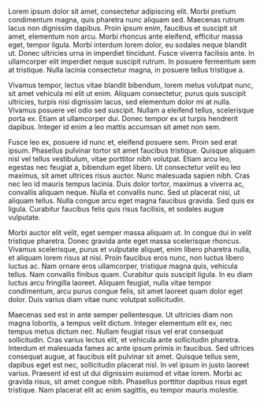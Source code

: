 Lorem ipsum dolor sit amet, consectetur adipiscing elit. Morbi pretium condimentum magna, quis pharetra nunc aliquam sed. Maecenas rutrum lacus non dignissim dapibus. Proin ipsum enim, faucibus et suscipit sit amet, elementum non arcu. Morbi rhoncus ante eleifend, efficitur massa eget, tempor ligula. Morbi interdum lorem dolor, eu sodales neque blandit ut. Donec ultricies urna in imperdiet tincidunt. Fusce viverra facilisis ante. In ullamcorper elit imperdiet neque suscipit rutrum. In posuere fermentum sem at tristique. Nulla lacinia consectetur magna, in posuere tellus tristique a.

Vivamus tempor, lectus vitae blandit bibendum, lorem metus volutpat nunc, sit amet vehicula mi elit ut enim. Aliquam consectetur, purus quis suscipit ultricies, turpis nisi dignissim lacus, sed elementum dolor mi at nulla. Vivamus posuere vel odio sed suscipit. Nullam a eleifend tellus, scelerisque porta ex. Etiam at ullamcorper dui. Donec tempor ex ut turpis hendrerit dapibus. Integer id enim a leo mattis accumsan sit amet non sem.

Fusce leo ex, posuere id nunc et, eleifend posuere sem. Proin sed erat ipsum. Phasellus pulvinar tortor sit amet faucibus tristique. Quisque aliquam nisl vel tellus vestibulum, vitae porttitor nibh volutpat. Etiam arcu leo, egestas nec feugiat a, bibendum eget libero. Ut consectetur velit eu leo maximus, sit amet ultrices risus auctor. Nunc malesuada sapien nibh. Cras nec leo id mauris tempus lacinia. Duis dolor tortor, maximus a viverra ac, convallis aliquam neque. Nulla et convallis nunc. Sed ut placerat nisi, ut aliquam tellus. Nulla congue arcu eget magna faucibus gravida. Sed quis ex ligula. Curabitur faucibus felis quis risus facilisis, et sodales augue vulputate.

Morbi auctor elit velit, eget semper massa aliquam ut. In congue dui in velit tristique pharetra. Donec gravida ante eget massa scelerisque rhoncus. Vivamus scelerisque, purus et vulputate aliquet, enim libero pharetra nulla, et aliquam lorem risus at nisi. Proin faucibus eros nunc, non luctus libero luctus ac. Nam ornare eros ullamcorper, tristique magna quis, vehicula tellus. Nam convallis finibus quam. Curabitur quis suscipit ligula. In eu diam luctus arcu fringilla laoreet. Aliquam feugiat, nulla vitae tempor condimentum, arcu purus congue felis, sit amet laoreet quam dolor eget dolor. Duis varius diam vitae nunc volutpat sollicitudin.

Maecenas sed est in ante semper pellentesque. Ut ultricies diam non magna lobortis, a tempus velit dictum. Integer elementum elit ex, nec tempus metus dictum nec. Nullam feugiat risus vel erat consequat sollicitudin. Cras varius lectus elit, et vehicula ante sollicitudin pharetra. Interdum et malesuada fames ac ante ipsum primis in faucibus. Sed ultrices consequat augue, at faucibus elit pulvinar sit amet. Quisque tellus sem, dapibus eget est nec, sollicitudin placerat nisl. In vel ipsum in justo laoreet varius. Praesent id est ut dui dignissim euismod et vitae lorem. Morbi ac gravida risus, sit amet congue nibh. Phasellus porttitor dapibus risus eget tristique. Nam placerat elit ac enim sagittis, eu tempor mauris molestie.
